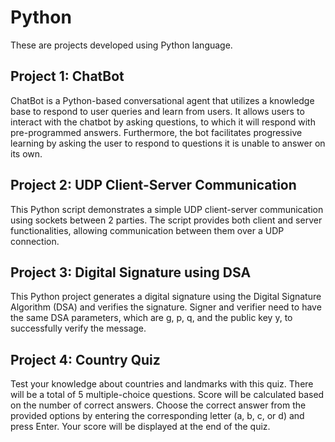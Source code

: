 # Python
These are projects developed using Python language.

## Project 1: ChatBot
ChatBot is a Python-based conversational agent that utilizes a knowledge base to respond to user queries and learn from users. It allows users to interact with the chatbot by asking questions, to which it will respond with pre-programmed answers. Furthermore, the bot facilitates progressive learning by asking the user to respond to questions it is unable to answer on its own.

## Project 2: UDP Client-Server Communication
This Python script demonstrates a simple UDP client-server communication using sockets between 2 parties. The script provides both client and server functionalities, allowing communication between them over a UDP connection.

## Project 3: Digital Signature using DSA
This Python project generates a digital signature using the Digital Signature Algorithm (DSA) and verifies the signature.
Signer and verifier need to have the same DSA parameters, which are g, p, q, and the public key y, to successfully verify the message.

## Project 4: Country Quiz
Test your knowledge about countries and landmarks with this quiz.
There will be a total of 5 multiple-choice questions. Score will be calculated based on the number of correct answers.
Choose the correct answer from the provided options by entering the corresponding letter (a, b, c, or d) and press Enter.
Your score will be displayed at the end of the quiz.
